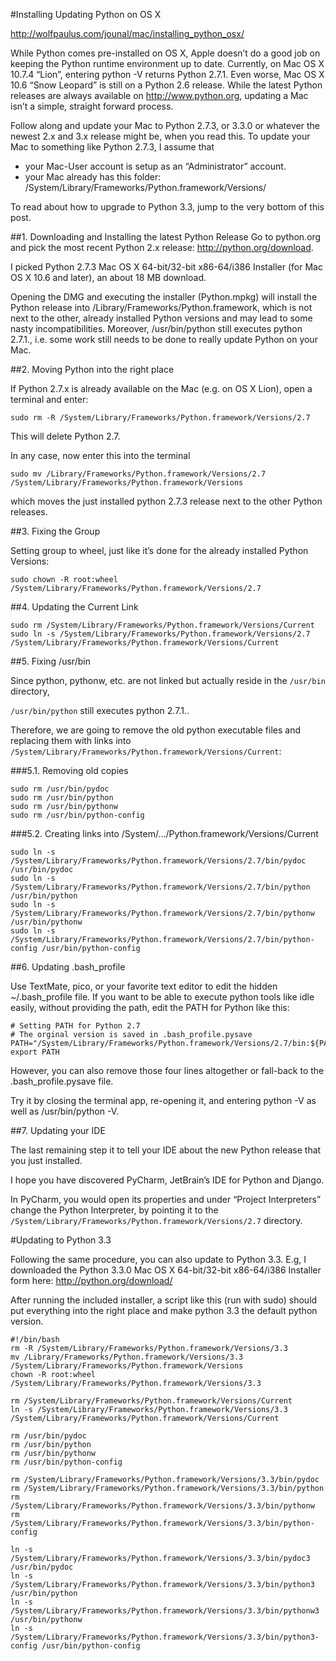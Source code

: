#Installing Updating Python on OS X

<http://wolfpaulus.com/jounal/mac/installing_python_osx/>

While Python comes pre-installed on OS X, Apple doesn’t do a good job on keeping the Python runtime environment up to date. Currently, on Mac OS X 10.7.4 “Lion”, entering python -V returns Python 2.7.1. Even worse, Mac OS X 10.6 “Snow Leopard” is still on a Python 2.6 release.
While the latest Python releases are always available on http://www.python.org, updating a Mac isn’t a simple, straight forward process.

Follow along and update your Mac to Python 2.7.3, or 3.3.0 or whatever the newest 2.x and 3.x release might be, when you read this. To update your Mac to something like Python 2.7.3, I assume that

* your Mac-User account is setup as an “Administrator” account.
* your Mac already has this folder: /System/Library/Frameworks/Python.framework/Versions/

To read about how to upgrade to Python 3.3, jump to the very bottom of this post.

##1. Downloading and Installing the latest Python Release
Go to python.org and pick the most recent Python 2.x release: http://python.org/download.

I picked Python 2.7.3 Mac OS X 64-bit/32-bit x86-64/i386 Installer (for Mac OS X 10.6 and later), an about 18 MB download.

Opening the DMG and executing the installer (Python.mpkg) will install the Python release into /Library/Frameworks/Python.framework, which is not next to the other, already installed Python versions and may lead to some nasty incompatibilities. Moreover, /usr/bin/python still executes python 2.7.1., i.e. some work still needs to be done to really update Python on your Mac.

##2. Moving Python into the right place

If Python 2.7.x is already available on the Mac (e.g. on OS X Lion), open a terminal and enter:

```
sudo rm -R /System/Library/Frameworks/Python.framework/Versions/2.7
```

This will delete Python 2.7.

In any case, now enter this into the terminal

```
sudo mv /Library/Frameworks/Python.framework/Versions/2.7 /System/Library/Frameworks/Python.framework/Versions
```

which moves the just installed python 2.7.3 release next to the other Python releases.

##3. Fixing the Group

Setting group to wheel, just like it’s done for the already installed Python Versions:

```
sudo chown -R root:wheel /System/Library/Frameworks/Python.framework/Versions/2.7
```

##4. Updating the Current Link

```
sudo rm /System/Library/Frameworks/Python.framework/Versions/Current
sudo ln -s /System/Library/Frameworks/Python.framework/Versions/2.7 /System/Library/Frameworks/Python.framework/Versions/Current
```

##5. Fixing /usr/bin

Since python, pythonw, etc. are not linked but actually reside in the `/usr/bin` directory,

`/usr/bin/python` still executes python 2.7.1..

Therefore, we are going to remove the old python executable files and replacing them with links into `/System/Library/Frameworks/Python.framework/Versions/Current`:

###5.1. Removing old copies

```
sudo rm /usr/bin/pydoc
sudo rm /usr/bin/python
sudo rm /usr/bin/pythonw
sudo rm /usr/bin/python-config
```

###5.2. Creating links into /System/…/Python.framework/Versions/Current

```
sudo ln -s /System/Library/Frameworks/Python.framework/Versions/2.7/bin/pydoc /usr/bin/pydoc
sudo ln -s /System/Library/Frameworks/Python.framework/Versions/2.7/bin/python /usr/bin/python
sudo ln -s /System/Library/Frameworks/Python.framework/Versions/2.7/bin/pythonw /usr/bin/pythonw
sudo ln -s /System/Library/Frameworks/Python.framework/Versions/2.7/bin/python-config /usr/bin/python-config
```

##6. Updating .bash_profile

Use TextMate, pico, or your favorite text editor to edit the hidden ~/.bash_profile file. If you want to be able to execute python tools like idle easily, without providing the path, edit the PATH for Python like this:

```
# Setting PATH for Python 2.7
# The orginal version is saved in .bash_profile.pysave
PATH="/System/Library/Frameworks/Python.framework/Versions/2.7/bin:${PATH}"
export PATH
```

However, you can also remove those four lines altogether or fall-back to the .bash_profile.pysave file.

Try it by closing the terminal app, re-opening it, and entering python -V as well as /usr/bin/python -V.

##7. Updating your IDE

The last remaining step it to tell your IDE about the new Python release that you just installed.

I hope you have discovered PyCharm, JetBrain’s IDE for Python and Django.

In PyCharm, you would open its properties and under “Project Interpreters” change the Python Interpreter, by pointing it to the `/System/Library/Frameworks/Python.framework/Versions/2.7` directory.

#Updating to Python 3.3

Following the same procedure, you can also update to Python 3.3. E.g, I downloaded the Python 3.3.0 Mac OS X 64-bit/32-bit x86-64/i386 Installer form here: http://python.org/download/

After running the included installer, a script like this (run with sudo) should put everything into the right place and make python 3.3 the default python version.

```
#!/bin/bash
rm -R /System/Library/Frameworks/Python.framework/Versions/3.3
mv /Library/Frameworks/Python.framework/Versions/3.3 /System/Library/Frameworks/Python.framework/Versions
chown -R root:wheel /System/Library/Frameworks/Python.framework/Versions/3.3
 
rm /System/Library/Frameworks/Python.framework/Versions/Current
ln -s /System/Library/Frameworks/Python.framework/Versions/3.3 /System/Library/Frameworks/Python.framework/Versions/Current
 
rm /usr/bin/pydoc
rm /usr/bin/python
rm /usr/bin/pythonw
rm /usr/bin/python-config
 
rm /System/Library/Frameworks/Python.framework/Versions/3.3/bin/pydoc
rm /System/Library/Frameworks/Python.framework/Versions/3.3/bin/python
rm /System/Library/Frameworks/Python.framework/Versions/3.3/bin/pythonw
rm /System/Library/Frameworks/Python.framework/Versions/3.3/bin/python-config
 
ln -s /System/Library/Frameworks/Python.framework/Versions/3.3/bin/pydoc3 /usr/bin/pydoc
ln -s /System/Library/Frameworks/Python.framework/Versions/3.3/bin/python3 /usr/bin/python
ln -s /System/Library/Frameworks/Python.framework/Versions/3.3/bin/pythonw3 /usr/bin/pythonw
ln -s /System/Library/Frameworks/Python.framework/Versions/3.3/bin/python3-config /usr/bin/python-config
```
